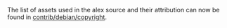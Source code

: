 The list of assets used in the alex source and their attribution can now be found in [contrib/debian/copyright](../contrib/debian/copyright).
